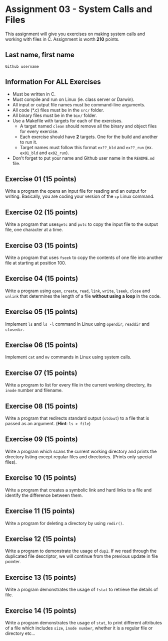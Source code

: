 # Assignment 03 - System Calls and Files

This assignment will give you exercises on making system calls and working with files in C.  Assignment is worth **210** points.

## Last name, first name

`Github username`

## Information For **ALL** Exercises

- Must be written in C.
- Must compile and run on Linux (ie. class server or Darwin).
- All input or output file names must be command-line arguments.
- All code (*.c) files must be in the `src/` folder.
- All binary files must be in the `bin/` folder.
- Use a Makefile with targets for each of the exercises.
  - A target named `clean` should remove all the binary and object files for every exercise.
  - Each exercise should have **2** targets.  One for the build and another to run it.
  - Target names must follow this format `ex??_bld` and `ex??_run` (ex. `ex01_bld` and `ex02_run`).
- Don't forget to put your name and Github user name in the `README.md` file.

## Exercise 01 (15 points)

Write a program the opens an input file for reading and an output for writing.  Basically, you are coding your version of the `cp` Linux command.

## Exercise 02 (15 points)

Write a program that uses`getc` and `putc` to copy the input file to the output file, one character at a time.

## Exercise 03 (15 points)

Write a program that uses `fseek` to copy the contents of one file into another file at starting at position 100.

## Exercise 04 (15 points)

Write a program using `open`, `create`, `read`, `link`, `write`, `lseek`, `close` and `unlink` that determines the length of a file **without using a loop** in the code.

## Exercise 05 (15 points)

Implement `ls` and `ls -l` command in Linux using `opendir`, `readdir` and `closedir`.

## Exercise 06 (15 points)

Implement `cat` and `mv` commands in Linux using system calls.

## Exercise 07 (15 points)

Write a program to list for every file in the current working directory, its `inode` number and filename.

## Exercise 08 (15 points)

Write a program that redirects standard output (`stdout`) to a file that is passed as an argument. (**Hint**: `ls > file`)

## Exercise 09 (15 points)

Write a program which scans the current working directory and prints the directory listing except regular files and directories. (Prints only special files).

## Exercise 10 (15 points)

Write a program that creates a symbolic link and hard links to a file and identify the difference between them.

## Exercise 11 (15 points)

Write a program for deleting a directory by using `rmdir()`.

## Exercise 12 (15 points)

Write a program to demonstrate the usage of `dup2`. If we read through the duplicated file descriptor, we will continue from the previous update in file pointer.

## Exercise 13 (15 points)

Write a program demonstrates the usage of `fstat` to retrieve the details of file.

## Exercise 14 (15 points)

Write a program demonstrates the usage of `stat`, to print different attributes of a file which includes `size`, `inode number`, whether it is a regular file or directory etc...
